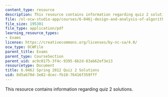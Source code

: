 ```yaml
---
content_type: resource
description: This resource contains information regarding quiz 2 solutions.
file: /ol-ocw-studio-app/courses/6-046j-design-and-analysis-of-algorithms-spring-2012/8d5ab70d3e82dcecfb1076416f359fff_MIT6_046JS12_quiz2_sol.pdf
file_size: 195301
file_type: application/pdf
learning_resource_types:
- Exams
license: https://creativecommons.org/licenses/by-nc-sa/4.0/
ocw_type: OCWFile
parent_title: Exams
parent_type: CourseSection
parent_uid: ac9c0175-3f4c-9395-6b2d-83ab62ef3e13
resourcetype: Document
title: 6.046J Spring 2012 Quiz 2 Solutions
uid: 8d5ab70d-3e82-dcec-fb10-76416f359fff
---
```

This resource contains information regarding quiz 2 solutions.